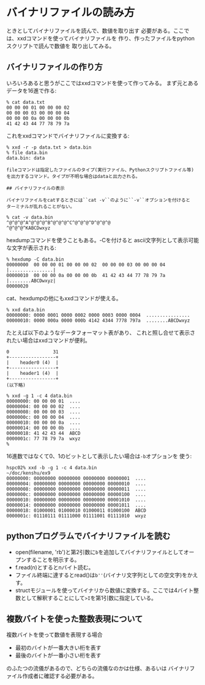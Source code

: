 # バイナリファイルの読み方

ときとしてバイナリファイルを読んで、数値を取り出す
必要がある。ここでは、xxdコマンドを使ってバイナリファイルを
作り、作ったファイルをpythonスクリプトで読んで数値を
取り出してみる。

## バイナリファイルの作り方

いろいろあると思うがここではxxdコマンドを使って作ってみる。
まず元とあるデータを16進で作る:

```console
% cat data.txt
00 00 00 01 00 00 00 02
00 00 00 03 00 00 00 04
00 00 00 0a 00 00 00 0b
41 42 43 44 77 78 79 7a
```

これをxxdコマンドでバイナリファイルに変換する:

```console
% xxd -r -p data.txt > data.bin
% file data.bin
data.bin: data

fileコマンドは指定したファイルのタイプ(実行ファイル、Pythonスクリプトファイル等)
を出力するコマンド。タイプが不明な場合はdataと出力される。

## バイナリファイルの表示

バイナリファイルをcatするときには``cat -v``のように``-v``オプションを付けると
ターミナルが乱れることがない。

% cat -v data.bin
^@^@^@^A^@^@^@^B^@^@^@^C^@^@^@^D^@^@^@
^@^@^@^KABCDwxyz
```

hexdumpコマンドを使うこともある。-Cを付けると
ascii文字列として表示可能な文字が表示される:
```console
% hexdump -C data.bin
00000000  00 00 00 01 00 00 00 02  00 00 00 03 00 00 00 04  |................|
00000010  00 00 00 0a 00 00 00 0b  41 42 43 44 77 78 79 7a  |........ABCDwxyz|
00000020
```

cat、hexdumpの他にもxxdコマンドが使える。

```console
% xxd data.bin
00000000: 0000 0001 0000 0002 0000 0003 0000 0004  ................
00000010: 0000 000a 0000 000b 4142 4344 7778 797a  ........ABCDwxyz
```

たとえば以下のようなデータフォーマット表があり、
これと照し合せて表示されたい場合はxxdコマンドが便利。

```
0                31
+-----------------+
|    header0 (4)  |
+-----------------+
|    header1 (4)  |
+-----------------+
(以下略)
```

```console
% xxd -g 1 -c 4 data.bin
00000000: 00 00 00 01  ....
00000004: 00 00 00 02  ....
00000008: 00 00 00 03  ....
0000000c: 00 00 00 04  ....
00000010: 00 00 00 0a  ....
00000014: 00 00 00 0b  ....
00000018: 41 42 43 44  ABCD
0000001c: 77 78 79 7a  wxyz
%
```

16進数ではなくて0、1のビットとして表示したい場合は``-b``オプションを
使う:
```console
hspc02% xxd -b -g 1 -c 4 data.bin                                               ~/doc/kenshu/ex9
00000000: 00000000 00000000 00000000 00000001  ....
00000004: 00000000 00000000 00000000 00000010  ....
00000008: 00000000 00000000 00000000 00000011  ....
0000000c: 00000000 00000000 00000000 00000100  ....
00000010: 00000000 00000000 00000000 00001010  ....
00000014: 00000000 00000000 00000000 00001011  ....
00000018: 01000001 01000010 01000011 01000100  ABCD
0000001c: 01110111 01111000 01111001 01111010  wxyz
```

## pythonプログラムでバイナリファイルを読む

- open(filename, 'rb')と第2引数に``b``を追加してバイナリファイルとしてオープンすることを明示する。
- f.read(n)とするとnバイト読む。
- ファイル終端に達するとread()は``b''``(バイナリ文字列としての空文字)をかえす。
- structモジュールを使ってバイナリから数値に変換する。ここでは4バイト整数として解釈することにして``>I``を第1引数に指定している。

## 複数バイトを使った整数表現について

複数バイトを使って数値を表現する場合

- 最初のバイトが一番大きい桁を表す
- 最後のバイトが一番小さい桁を表す

のふたつの流儀があるので、どちらの流儀なのかは仕様、あるいは
バイナリファイル作成者に確認する必要がある。


